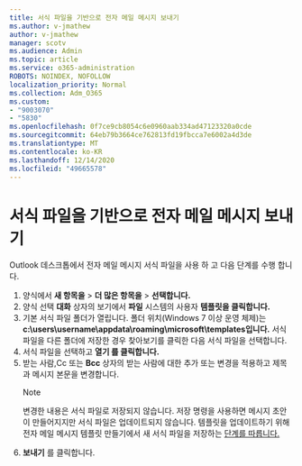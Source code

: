 ```yaml
---
title: 서식 파일을 기반으로 전자 메일 메시지 보내기
ms.author: v-jmathew
author: v-jmathew
manager: scotv
ms.audience: Admin
ms.topic: article
ms.service: o365-administration
ROBOTS: NOINDEX, NOFOLLOW
localization_priority: Normal
ms.collection: Adm_O365
ms.custom:
- "9003070"
- "5830"
ms.openlocfilehash: 0f7ce9cb8054c6e0960aab334ad47123320a0cde
ms.sourcegitcommit: 64eb79b3664ce762813fd19fbcca7e6002a4d3de
ms.translationtype: MT
ms.contentlocale: ko-KR
ms.lasthandoff: 12/14/2020
ms.locfileid: "49665578"
---
```

# <a name="send-an-email-message-based-on-a-template"></a>서식 파일을 기반으로 전자 메일 메시지 보내기

Outlook 데스크톱에서 전자 메일 메시지 서식 파일을 사용 하 고 다음 단계를 수행 합니다.

1. 양식에서 **새 항목을**  >  **더 많은 항목을**  >  **선택합니다.**
2. 양식 선택 **대화** 상자의 보기에서 **파일** 시스템의 사용자 **템플릿을 클릭합니다.**
3. 기본 서식 파일 폴더가 열립니다. 폴더 위치(Windows 7 이상 운영 체제)는 **c:\users\username\appdata\roaming\microsoft\templates입니다.** 서식 파일을 다른 폴더에 저장한 경우 찾아보기를 클릭한 다음 서식 파일을 선택합니다.
4. 서식 파일을 선택하고 **열기 를 클릭합니다.**
5. 받는 사람,Cc 또는 **Bcc** 상자의 받는 사람에 대한 추가 또는 변경을 적용하고 제목과 메시지 본문을 변경합니다.
    > [!NOTE]
    > 변경한 내용은 서식 파일로 저장되지 않습니다. 저장 명령을  사용하면 메시지 초안이 만들어지지만 서식 파일은 업데이트되지 않습니다. 템플릿을 업데이트하기 위해 전자 메일 메시지 템플릿 만들기에서 새 서식 파일을 저장하는 [단계를 따릅니다.](https://support.microsoft.com/office/create-an-email-message-template-43ec7142-4dd0-4351-8727-bd0977b6b2d1)
6. **보내기** 를 클릭합니다.
